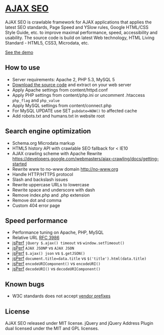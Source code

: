 # [AJAX SEO](http://lab.laukstein.com/ajax-seo/)

AJAX SEO is crawlable framework for AJAX applications that applies the latest SEO standards, Page Speed and YSlow rules, Google HTML/CSS Style Guide, etc. to improve maximal performance, speed, accessibility and usability.
The source code is build on latest Web technology, HTML Living Standard - HTML5, CSS3, Microdata, etc.

[See the demo](<http://lab.laukstein.com/ajax-seo/>)


## How to use

* Server requirements: Apache 2, PHP 5.3, MySQL 5
* [Download the source code](https://github.com/laukstein/ajax-seo/zipball/master) and extract on your web server
* Apply Apache settings from content/httpd.conf
* Apply PHP settings from content/php.ini or uncomment .htaccess `php_flag` and `php_value`
* Apply MySQL settings from content/connect.php
* For MySQL UPDATE use SET `pubdate=NOW()` to affected cache
* Add robots.txt and humans.txt in website root


## Search engine optimization

* Schema.org Microdata markup
* HTML5 history API with crawlable SEO fallback for < IE10
* AJAX crawling scheme with Apache Rewrite <https://developers.google.com/webmasters/ajax-crawling/docs/getting-started>
* Rewrite www to no-www domain <http://no-www.org>
* Handle HTTP/HTTPS protocol
* Slash and backslash issues
* Rewrite uppercase URLs to lowercase
* Rewrite space and underscore with dash
* Remove index.php and .php extension
* Remove dot and comma
* Custom 404 error page


## Speed performance

* Performance tuning on Apache, PHP, MySQL
* Relative URL [RFC 3986](http://tools.ietf.org/html/rfc3986#section-4.2)
* [jsPerf](http://jsperf.com/jquery-ajax-jsonp-timeout-performormance) `jQuery $.ajax() timeout` vs `window.setTimeout()`
* [jsPerf](http://jsperf.com/ajax-jsonp-vs-ajax-json) `AJAX JSONP` vs `AJAX JSON`
* [jsPerf](http://jsperf.com/getjson-vs-ajax-json) `$.ajax() json` vs `$.getJSON()`
* [jsPerf](http://jsperf.com/rename-title) `document.title=data.title` vs `$('title').html(data.title)`
* [jsPerf](http://jsperf.com/encodeuri-vs-encodeuricomponent) `encodeURIComponent()` vs `encodeURI()`
* [jsPerf](http://jsperf.com/decodeuri-vs-decodeuricomponent) `decodeURI()` vs `decodeURIComponent()`


## Known bugs

* W3C standards does not accept [vendor prefixes](//www.w3.org/Bugs/Public/show_bug.cgi?id=11989)


## License

AJAX SEO released under MIT license.
jQuery and jQuery Address Plugin dual licensed under the MIT and GPL licenses.